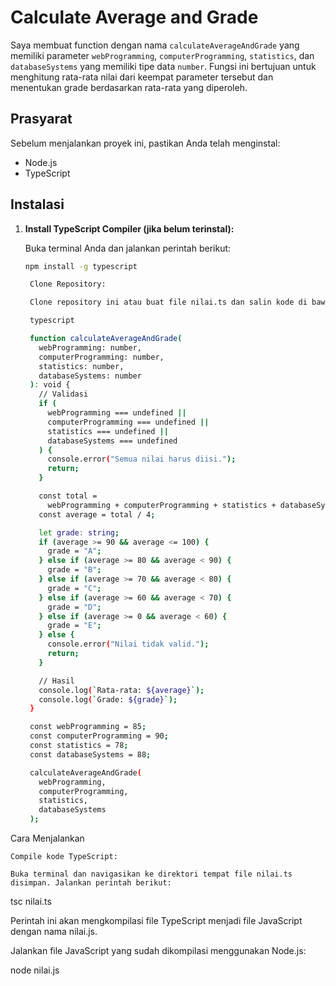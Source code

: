 # Calculate Average and Grade

Saya membuat function dengan nama `calculateAverageAndGrade` yang memiliki parameter `webProgramming`, `computerProgramming`, `statistics`, dan `databaseSystems` yang memiliki tipe data `number`. Fungsi ini bertujuan untuk menghitung rata-rata nilai dari keempat parameter tersebut dan menentukan grade berdasarkan rata-rata yang diperoleh.

## Prasyarat

Sebelum menjalankan proyek ini, pastikan Anda telah menginstal:

- Node.js
- TypeScript

## Instalasi

1. **Install TypeScript Compiler (jika belum terinstal):**

   Buka terminal Anda dan jalankan perintah berikut:
   ```sh
   npm install -g typescript

    Clone Repository:

    Clone repository ini atau buat file nilai.ts dan salin kode di bawah ini ke dalam file tersebut:

    typescript

    function calculateAverageAndGrade(
      webProgramming: number,
      computerProgramming: number,
      statistics: number,
      databaseSystems: number
    ): void {
      // Validasi
      if (
        webProgramming === undefined ||
        computerProgramming === undefined ||
        statistics === undefined ||
        databaseSystems === undefined
      ) {
        console.error("Semua nilai harus diisi.");
        return;
      }

      const total =
        webProgramming + computerProgramming + statistics + databaseSystems;
      const average = total / 4;

      let grade: string;
      if (average >= 90 && average <= 100) {
        grade = "A";
      } else if (average >= 80 && average < 90) {
        grade = "B";
      } else if (average >= 70 && average < 80) {
        grade = "C";
      } else if (average >= 60 && average < 70) {
        grade = "D";
      } else if (average >= 0 && average < 60) {
        grade = "E";
      } else {
        console.error("Nilai tidak valid.");
        return;
      }

      // Hasil
      console.log(`Rata-rata: ${average}`);
      console.log(`Grade: ${grade}`);
    }

    const webProgramming = 85;
    const computerProgramming = 90;
    const statistics = 78;
    const databaseSystems = 88;

    calculateAverageAndGrade(
      webProgramming,
      computerProgramming,
      statistics,
      databaseSystems
    );

Cara Menjalankan

    Compile kode TypeScript:

    Buka terminal dan navigasikan ke direktori tempat file nilai.ts disimpan. Jalankan perintah berikut:

tsc nilai.ts

Perintah ini akan mengkompilasi file TypeScript menjadi file JavaScript dengan nama nilai.js.

Jalankan file JavaScript yang sudah dikompilasi menggunakan Node.js:

node nilai.js
